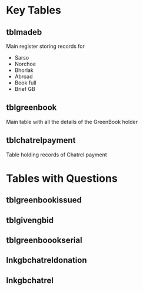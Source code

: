 # Key Tables
## tblmadeb
Main register storing records for
- Sarso
- Norchoe
- Bhorlak
- Abroad
- Book full
- Brief GB
## tblgreenbook
Main table with all the details of the GreenBook holder
## tblchatrelpayment
Table holding records of Chatrel payment

# Tables with Questions 
## tblgreenbookissued
## tblgivengbid
## tblgreenboookserial

## lnkgbchatreldonation
## lnkgbchatrel


